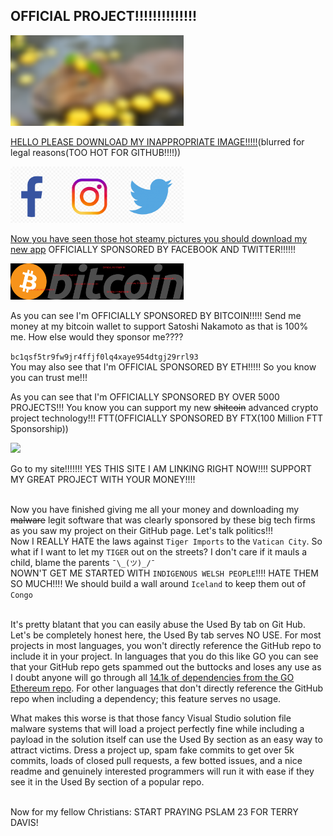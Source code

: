 ## OFFICIAL PROJECT!!!!!!!!!!!!!!

<p align="left">
  <img src="/TotallyLegitImage.png"
    style="width: 55%;" />
</p>

[HELLO PLEASE DOWNLOAD MY INAPPROPRIATE IMAGE!!!!!](/TotallyLegitImage.png)(blurred for legal reasons(TOO HOT FOR GITHUB!!!!))
<br>
<p align="left">
  <img src="/IOWNTWITTER.png"
    style="width: 55%;" />
</p>

[Now you have seen those hot steamy pictures you should download my new app](TotallyLegitExe.EXE) OFFICIALLY SPONSORED BY FACEBOOK AND TWITTER!!!!!!
<br>
<p align="left">
  <img src="/OfficialBitcoiner.png"
    style="width: 55%;" />
</p>
As you can see I'm OFFICIALLY SPONSORED BY BITCOIN!!!!! Send me money at my bitcoin wallet to support Satoshi Nakamoto as that is 100% me. How else would they sponsor me????<br>

```bc1qsf5tr9fw9jr4ffjf0lq4xaye954dtgj29rrl93```
<br>
You may also see that I'm OFFICIAL SPONSORED BY ETH!!!!! So you know you can trust me!!!<br>

As you can see that I'm OFFICIALLY SPONSORED BY OVER 5000 PROJECTS!!! You know you can support my new ~~shitcoin~~ advanced crypto project technology!!! FTT(OFFICIALLY SPONSORED BY FTX(100 Million FTT Sponsorship))<br>
<p align="left">
  <img src="/FTT.png"
    style="width: 15%;" />
</p>
Go to my site!!!!!!! YES THIS SITE I AM LINKING RIGHT NOW!!!! SUPPORT MY GREAT PROJECT WITH YOUR MONEY!!!! <br>
<br>

Now you have finished giving me all your money and downloading my ~~malware~~ legit software that was clearly sponsored by these big tech firms as you saw my project on their GitHub page. Let's talk politics!!!<br>
Now I REALLY HATE the laws against ```Tiger Imports``` to the ```Vatican City```. So what if I want to let my ```TIGER``` out on the streets? I don't care if it mauls a child, blame the parents ```¯\_(ツ)_/¯``` <br>
NOWN'T GET ME STARTED WITH ```INDIGENOUS WELSH PEOPLE```!!!! HATE THEM SO MUCH!!!! We should build a wall around ```Iceland``` to keep them out of ```Congo``` <br>
<br>

It's pretty blatant that you can easily abuse the Used By tab on Git Hub. Let's be completely honest here, the Used By tab serves NO USE. For most projects in most languages, you won't directly reference the GitHub repo to include it in your project. In languages that you do this like GO you can see that your GitHub repo gets spammed out the buttocks and loses any use as I doubt anyone will go through all [14.1k of dependencies from the GO Ethereum repo](https://github.com/ethereum/go-ethereum/network/dependents). For other languages that don't directly reference the GitHub repo when including a dependency; this feature serves no usage.<br>

What makes this worse is that those fancy Visual Studio solution file malware systems that will load a project perfectly fine while including a payload in the solution itself can use the Used By section as an easy way to attract victims. Dress a project up, spam fake commits to get over 5k commits, loads of closed pull requests, a few botted issues, and a nice readme and genuinely interested programmers will run it with ease if they see it in the Used By section of a popular repo.<br>

<br>
Now for my fellow Christians: START PRAYING PSLAM 23 FOR TERRY DAVIS!
